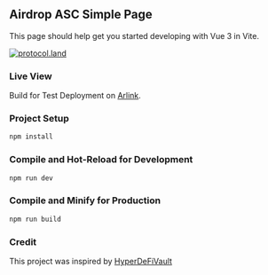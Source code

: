 ## Airdrop ASC Simple Page

This page should help get you started developing with Vue 3 in Vite.

[![protocol.land](https://arweave.net/eZp8gOeR8Yl_cyH9jJToaCrt2He1PHr0pR4o-mHbEcY)](https://protocol.land/#/repository/<REPO_ID>)

### Live View

Build for Test Deployment on [Arlink](https://arlink.arweave.net).

### Project Setup

```sh
npm install
```

### Compile and Hot-Reload for Development

```sh
npm run dev
```

### Compile and Minify for Production

```sh
npm run build
```

### Credit

This project was inspired by [HyperDeFiVault](https://protocol.land/#/repository/89a647b1-6404-4b41-8b36-87025a4599c4) 

